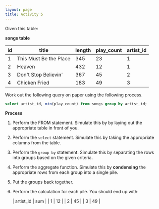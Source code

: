 ```yaml
---
layout: page
title: Activity 5
---
```


Given this table:

**songs table**

| id | title  | length  | play_count  | artist_id |
|---|---|---|---|---|
| 1 | This Must Be the Place | 345 | 23 | 1 |
| 2 | Heaven | 432 | 12 | 1 |
| 3 | Don't Stop Believin' | 367 | 45 | 2 |
| 4 | Chicken Fried | 183 | 49 | 3 |

Work out the following query on paper using the following process.

```sql
select artist_id, min(play_count) from songs group by artist_id;
```

**Process**

1. Perform the FROM statement. Simulate this by by laying out the appropriate table in front of you.
1. Perform the `select` statement. Simulate this by taking the appropriate columns from the table.
1. Perform the `group by` statement. Simulate this by separating the rows into groups based on the given criteria.
1. Perform the aggregate function. Simulate this by **condensing** the appropriate rows from each group into a single pile.
1. Put the groups back together.
1. Perform the calculation for each pile. You should end up with:

    | artist_id | sum |
    | 1 | 12 |
    | 2 | 45 |
    | 3 | 49 |
